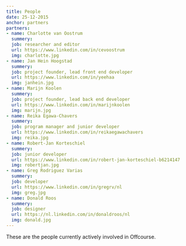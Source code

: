 ```yaml
---
title: People
date: 25-12-2015
anchor: partners
partners: 
- name: Charlotte van Oostrum
  summery: 
  job: researcher and editor 
  url: https://www.linkedin.com/in/cevoostrum
  img: charlotte.jpg
- name: Jan Hein Hoogstad
  summery:
  job: project founder, lead front end developer
  url: https://www.linkedin.com/in/yeehaa
  img: janhein.jpg
- name: Marijn Koolen
  summery:
  job: project founder, lead back end developer
  url: https://www.linkedin.com/in/marijnkoolen
  img: marijn.jpg
- name: Reika Egawa-Chavers
  summery:
  job: program manager and junior developer
  url: https://www.linkedin.com/in/reikaegawachavers
  img: reika.jpg
- name: Robert-Jan Korteschiel
  summery:
  job: junior developer
  url: https://www.linkedin.com/in/robert-jan-korteschiel-b6214147
  img: robertjan.jpg
- name: Greg Rodriguez Varias
  summery:
  job: developer
  url: https://www.linkedin.com/in/gregrv/nl
  img: greg.jpg
- name: Donald Roos
  summery:
  job: designer
  url: https://nl.linkedin.com/in/donaldroos/nl
  img: donald.jpg
---
```

These are the people currently actively involved in Offcourse.